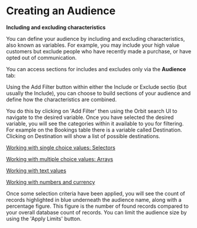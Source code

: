 # Creating an Audience

**Including and excluding characteristics**

You can define your audience by including and excluding characteristics, also known as variables. For example, you may include your high value customers but exclude people who have recently made a purchase, or have opted out of communication. 

You can access sections for includes and excludes only via the **Audience** tab:


Using the Add Filter button within either the Include or Exclude sectio (but usually the Include), you can choose to build sections of your audience and define how the characteristics are combined.

You do this by clicking on 'Add Filter' then using the Orbit search UI to navigate to the desired variable.  Once you have selected the desired variable, you will see the categories within it available to you for filtering.
For example on the Bookings table there is a variable called Destination.  Clicking on Destination will show a list of possible destinations.

[Working with single choice values: Selectors](Creating%20an%20Audience%20d3f46d802a9f447b91f091cea429c8e9/Working%20with%20single%20choice%20values%20Selectors%20d8109f43e7af48dab0938673cc50072d.md)

[Working with multiple choice values: Arrays](Creating%20an%20Audience%20d3f46d802a9f447b91f091cea429c8e9/Working%20with%20multiple%20choice%20values%20Arrays%2054be956a695443fa85b2649feda52e27.md)

[Working with text values](Creating%20an%20Audience%20d3f46d802a9f447b91f091cea429c8e9/Working%20with%20text%20values%20e3b72cd38f154d52854d6b61a8fc1a7a.md)

[Working with numbers and currency](Creating%20an%20Audience%20d3f46d802a9f447b91f091cea429c8e9/Working%20with%20numbers%20and%20currency%2095c03a749655489eb0a7803938d753f5.md)

Once some selection criteria have been applied, you will see the count of records highlighted in blue underneath the audience name, along with a percentage figure.  This figure is the number of found records compared to your overall database count of records.
You can limit the audience size by using the 'Apply Limits' button.

